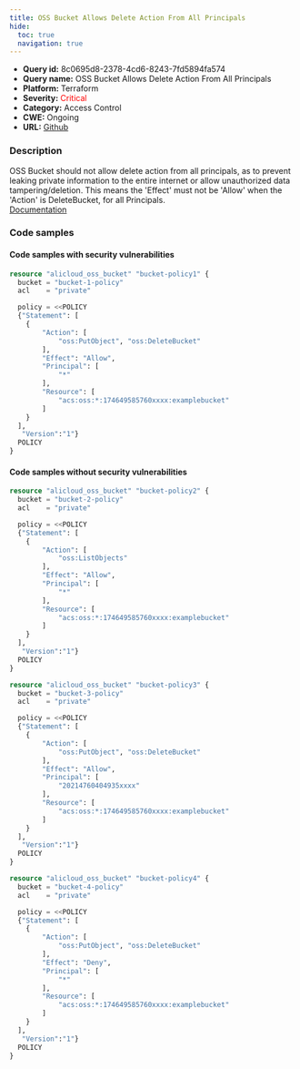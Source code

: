 ```yaml
---
title: OSS Bucket Allows Delete Action From All Principals
hide:
  toc: true
  navigation: true
---
```


<style>
  .highlight .hll {
    background-color: #ff171742;
  }
  .md-content {
    max-width: 1100px;
    margin: 0 auto;
  }
</style>

-   **Query id:** 8c0695d8-2378-4cd6-8243-7fd5894fa574
-   **Query name:** OSS Bucket Allows Delete Action From All Principals
-   **Platform:** Terraform
-   **Severity:** <span style="color:#ff0000">Critical</span>
-   **Category:** Access Control
-   **CWE:** Ongoing
-   **URL:** [Github](https://github.com/Checkmarx/kics/tree/master/assets/queries/terraform/alicloud/oss_bucket_allows_delete_from_all_principals)

### Description
OSS Bucket should not allow delete action from all principals, as to prevent leaking private information to the entire internet or allow unauthorized data tampering/deletion. This means the 'Effect' must not be 'Allow' when the 'Action' is DeleteBucket, for all Principals.<br>
[Documentation](https://registry.terraform.io/providers/aliyun/alicloud/latest/docs/resources/oss_bucket#policy)

### Code samples
#### Code samples with security vulnerabilities
```tf title="Positive test num. 1 - tf file" hl_lines="5"
resource "alicloud_oss_bucket" "bucket-policy1" {
  bucket = "bucket-1-policy"
  acl    = "private"

  policy = <<POLICY
  {"Statement": [
    {
        "Action": [
            "oss:PutObject", "oss:DeleteBucket"
        ],
        "Effect": "Allow",
        "Principal": [
            "*"
        ],
        "Resource": [
            "acs:oss:*:174649585760xxxx:examplebucket"
        ]
    }
  ],
   "Version":"1"}
  POLICY
}

```


#### Code samples without security vulnerabilities
```tf title="Negative test num. 1 - tf file"
resource "alicloud_oss_bucket" "bucket-policy2" {
  bucket = "bucket-2-policy"
  acl    = "private"

  policy = <<POLICY
  {"Statement": [
    {
        "Action": [
            "oss:ListObjects"
        ],
        "Effect": "Allow",
        "Principal": [
            "*"
        ],
        "Resource": [
            "acs:oss:*:174649585760xxxx:examplebucket"
        ]
    }
  ],
   "Version":"1"}
  POLICY
}

```
```tf title="Negative test num. 2 - tf file"
resource "alicloud_oss_bucket" "bucket-policy3" {
  bucket = "bucket-3-policy"
  acl    = "private"

  policy = <<POLICY
  {"Statement": [
    {
        "Action": [
            "oss:PutObject", "oss:DeleteBucket"
        ],
        "Effect": "Allow",
        "Principal": [
            "20214760404935xxxx"
        ],
        "Resource": [
            "acs:oss:*:174649585760xxxx:examplebucket"
        ]
    }
  ],
   "Version":"1"}
  POLICY
}

```
```tf title="Negative test num. 3 - tf file"
resource "alicloud_oss_bucket" "bucket-policy4" {
  bucket = "bucket-4-policy"
  acl    = "private"

  policy = <<POLICY
  {"Statement": [
    {
        "Action": [
            "oss:PutObject", "oss:DeleteBucket"
        ],
        "Effect": "Deny",
        "Principal": [
            "*"
        ],
        "Resource": [
            "acs:oss:*:174649585760xxxx:examplebucket"
        ]
    }
  ],
   "Version":"1"}
  POLICY
}

```
